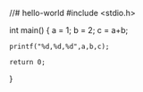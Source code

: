 //# hello-world
#include <stdio.h>

int main()
{
    a = 1;
    b = 2;
    c = a+b;
    
    printf("%d,%d,%d",a,b,c);
    
    return 0;  
}

